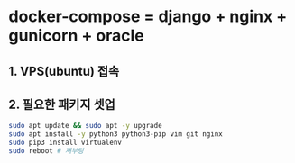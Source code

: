 # docker-compose = django + nginx + gunicorn + oracle

## 1. VPS(ubuntu) 접속

## 2. 필요한 패키지 셋업

```bash
sudo apt update && sudo apt -y upgrade
sudo apt install -y python3 python3-pip vim git nginx
sudo pip3 install virtualenv
sudo reboot # 재부팅
```
